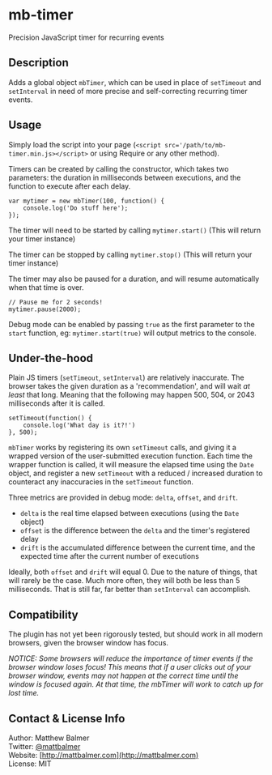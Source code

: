 mb-timer
============

Precision JavaScript timer for recurring events

## Description

Adds a global object `mbTimer`, which can be used in place of `setTimeout` and `setInterval` in need of more precise and self-correcting recurring timer events.

## Usage

Simply load the script into your page (`<script src='/path/to/mb-timer.min.js></script>` or using Require or any other method).

Timers can be created by calling the constructor, which takes two parameters: the duration in milliseconds between executions, and the function to execute after each delay.

    var mytimer = new mbTimer(100, function() {
        console.log('Do stuff here');
    });

The timer will need to be started by calling `mytimer.start()` (This will return your timer instance)

The timer can be stopped by calling `mytimer.stop()` (This will return your timer instance)

The timer may also be paused for a duration, and will resume automatically when that time is over.

    // Pause me for 2 seconds!
    mytimer.pause(2000);

Debug mode can be enabled by passing `true` as the first parameter to the `start` function, eg: `mytimer.start(true)` will output metrics to the console.

## Under-the-hood

Plain JS timers (`setTimeout`, `setInterval`) are relatively inaccurate. The browser takes the given duration as a 'recommendation', and will wait *at least* that long. Meaning that the following may happen 500, 504, or 2043 milliseconds after it is called.

    setTimeout(function() {
        console.log('What day is it?!')
    }, 500);

`mbTimer` works by registering its own `setTimeout` calls, and giving it a wrapped version of the user-submitted execution function. Each time the wrapper function is called, it will measure the elapsed time using the `Date` object, and register a new `setTimeout` with a reduced / increased duration to counteract any inaccuracies in the `setTimeout` function.

Three metrics are provided in debug mode: `delta`, `offset`, and `drift`.

  - `delta` is the real time elapsed between executions (using the `Date` object)
  - `offset` is the difference between the `delta` and the timer's registered delay
  - `drift` is the accumulated difference between the current time, and the expected time after the current number of executions

Ideally, both `offset` and `drift` will equal 0. Due to the nature of things, that will rarely be the case. Much more often, they will both be less than 5 milliseconds. That is still far, far better than `setInterval` can accomplish.

## Compatibility

The plugin has not yet been rigorously tested, but should work in all modern browsers, given the browser window has focus.

*NOTICE: Some browsers will reduce the importance of timer events if the browser window loses focus! This means that if a user clicks out of your browser window, events may not happen at the correct time until the window is focused again. At that time, the mbTimer will work to catch up for lost time.*

## Contact & License Info

Author: Matthew Balmer  
Twitter: [@mattbalmer](http://twitter.com/mattbalmer)  
Website: [http://mattbalmer.com](http://mattbalmer.com)  
License: MIT
